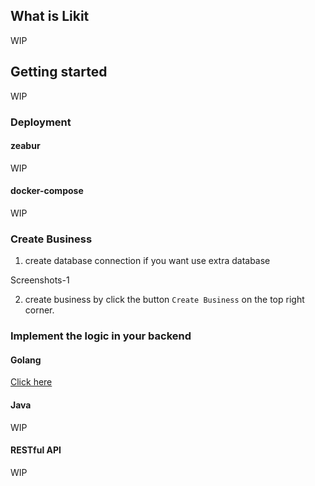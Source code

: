 ## What is Likit
WIP

## Getting started
WIP
### Deployment

#### zeabur
WIP
#### docker-compose
WIP

### Create Business
1. create database connection if you want use extra database
 
Screenshots-1

2. create business by click the button `Create Business` on the top right corner.

### Implement the logic in your backend

#### Golang 
[Click here](https://github.com/CorrectRoadH/likit-go/blob/main/README.md)

#### Java
WIP

#### RESTful API
WIP